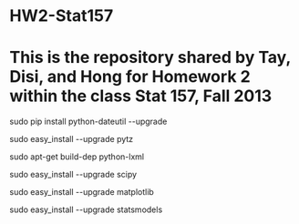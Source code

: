 HW2-Stat157
===========

This is the repository shared by Tay, Disi, and Hong for Homework 2 within the class Stat 157, Fall 2013
==========
sudo pip install python-dateutil --upgrade

sudo easy_install --upgrade pytz

sudo apt-get build-dep python-lxml

sudo easy_install --upgrade scipy

sudo easy_install --upgrade matplotlib

sudo easy_install --upgrade statsmodels

